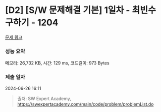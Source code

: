 # [D2] [S/W 문제해결 기본] 1일차 - 최빈수 구하기 - 1204 

[문제 링크](https://swexpertacademy.com/main/code/problem/problemDetail.do?contestProbId=AV13zo1KAAACFAYh) 

### 성능 요약

메모리: 26,732 KB, 시간: 129 ms, 코드길이: 973 Bytes

### 제출 일자

2024-06-26 16:11



> 출처: SW Expert Academy, https://swexpertacademy.com/main/code/problem/problemList.do